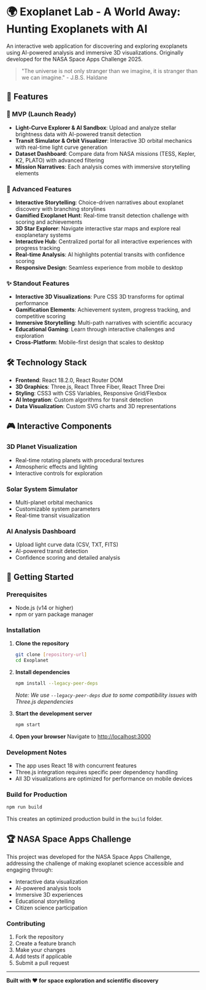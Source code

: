 # 🌍 Exoplanet Lab - A World Away: Hunting Exoplanets with AI

An interactive web application for discovering and exploring exoplanets using AI-powered analysis and immersive 3D visualizations. Originally developed for the NASA Space Apps Challenge 2025.

> "The universe is not only stranger than we imagine, it is stranger than we can imagine." - J.B.S. Haldane

## 🚀 Features

### 🎯 MVP (Launch Ready)

- **Light-Curve Explorer & AI Sandbox**: Upload and analyze stellar brightness data with AI-powered transit detection
- **Transit Simulator & Orbit Visualizer**: Interactive 3D orbital mechanics with real-time light curve generation
- **Dataset Dashboard**: Compare data from NASA missions (TESS, Kepler, K2, PLATO) with advanced filtering
- **Mission Narratives**: Each analysis comes with immersive storytelling elements

### 🌟 Advanced Features

- **Interactive Storytelling**: Choice-driven narratives about exoplanet discovery with branching storylines
- **Gamified Exoplanet Hunt**: Real-time transit detection challenge with scoring and achievements
- **3D Star Explorer**: Navigate interactive star maps and explore real exoplanetary systems
- **Interactive Hub**: Centralized portal for all interactive experiences with progress tracking
- **Real-time Analysis**: AI highlights potential transits with confidence scoring
- **Responsive Design**: Seamless experience from mobile to desktop

### ✨ Standout Features

- **Interactive 3D Visualizations**: Pure CSS 3D transforms for optimal performance
- **Gamification Elements**: Achievement system, progress tracking, and competitive scoring
- **Immersive Storytelling**: Multi-path narratives with scientific accuracy
- **Educational Gaming**: Learn through interactive challenges and exploration
- **Cross-Platform**: Mobile-first design that scales to desktop

## 🛠️ Technology Stack

- **Frontend**: React 18.2.0, React Router DOM
- **3D Graphics**: Three.js, React Three Fiber, React Three Drei
- **Styling**: CSS3 with CSS Variables, Responsive Grid/Flexbox
- **AI Integration**: Custom algorithms for transit detection
- **Data Visualization**: Custom SVG charts and 3D representations

## 🎮 Interactive Components

### 3D Planet Visualization

- Real-time rotating planets with procedural textures
- Atmospheric effects and lighting
- Interactive controls for exploration

### Solar System Simulator

- Multi-planet orbital mechanics
- Customizable system parameters
- Real-time transit visualization

### AI Analysis Dashboard

- Upload light curve data (CSV, TXT, FITS)
- AI-powered transit detection
- Confidence scoring and detailed analysis

## 🚀 Getting Started

### Prerequisites

- Node.js (v14 or higher)
- npm or yarn package manager

### Installation

1. **Clone the repository**

   ```bash
   git clone [repository-url]
   cd Exoplanet
   ```

2. **Install dependencies**

   ```bash
   npm install --legacy-peer-deps
   ```

   _Note: We use `--legacy-peer-deps` due to some compatibility issues with Three.js dependencies_

3. **Start the development server**

   ```bash
   npm start
   ```

4. **Open your browser**
   Navigate to [http://localhost:3000](http://localhost:3000)

### Development Notes

- The app uses React 18 with concurrent features
- Three.js integration requires specific peer dependency handling
- All 3D visualizations are optimized for performance on mobile devices

### Build for Production

```bash
npm run build
```

This creates an optimized production build in the `build` folder.

## 🏆 NASA Space Apps Challenge

This project was developed for the NASA Space Apps Challenge, addressing the challenge of making exoplanet science accessible and engaging through:

- Interactive data visualization
- AI-powered analysis tools
- Immersive 3D experiences
- Educational storytelling
- Citizen science participation

### Contributing

1. Fork the repository
2. Create a feature branch
3. Make your changes
4. Add tests if applicable
5. Submit a pull request

---

**Built with ❤️ for space exploration and scientific discovery**
